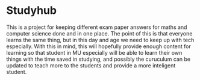 # Studyhub
This is a project for keeping different exam paper answers for maths and computer science done and in one place.
The point of this is that everyone learns the same thing, but in this day and age we need to keep up with tech especially.
With this in mind, this will hopefully provide enough content for learning so that student in MU especially will be able to learn their own things with the time saved in studying, and possibly the curuculum can be updated to teach more to the students and provide a more inteligent student.
